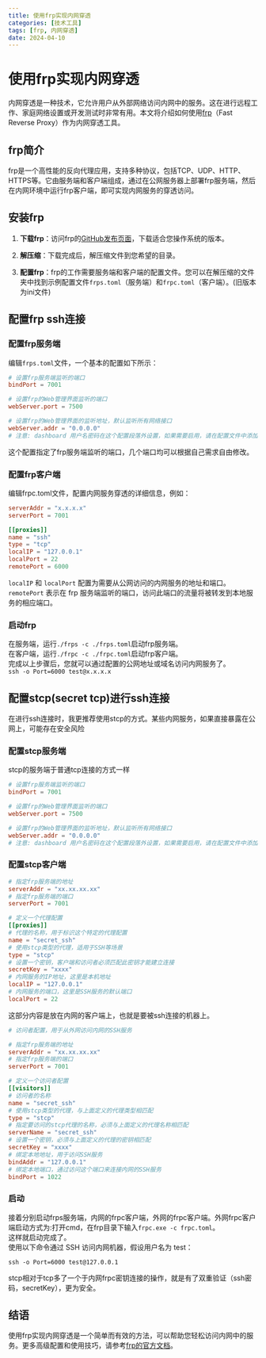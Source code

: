 ```yaml
---
title: 使用frp实现内网穿透
categories: [技术工具]
tags: [frp, 内网穿透]
date: 2024-04-10
---
```


# 使用frp实现内网穿透

内网穿透是一种技术，它允许用户从外部网络访问内网中的服务。这在进行远程工作、家庭网络设置或开发测试时非常有用。本文将介绍如何使用[frp](https://github.com/fatedier/frp)（Fast Reverse Proxy）作为内网穿透工具。

## frp简介

frp是一个高性能的反向代理应用，支持多种协议，包括TCP、UDP、HTTP、HTTPS等。它由服务端和客户端组成，通过在公网服务器上部署frp服务端，然后在内网环境中运行frp客户端，即可实现内网服务的穿透访问。

## 安装frp

1. **下载frp**：访问frp的[GitHub发布页面](https://github.com/fatedier/frp/releases)，下载适合您操作系统的版本。

2. **解压缩**：下载完成后，解压缩文件到您希望的目录。

3. **配置frp**：frp的工作需要服务端和客户端的配置文件。您可以在解压缩的文件夹中找到示例配置文件`frps.toml`（服务端）和`frpc.toml`（客户端）。(旧版本为ini文件)
## 配置frp ssh连接  
### 配置frp服务端

编辑`frps.toml`文件，一个基本的配置如下所示：

```toml
# 设置frp服务端监听的端口
bindPort = 7001

# 设置frp的Web管理界面监听的端口
webServer.port = 7500

# 设置frp的Web管理界面的监听地址，默认监听所有网络接口
webServer.addr = "0.0.0.0"
# 注意: dashboard 用户名密码在这个配置段落外设置，如果需要启用，请在配置文件中添加相应的dashboard用户名和密码配置项

```
这个配置指定了frp服务端监听的端口，几个端口均可以根据自己需求自由修改。

### 配置frp客户端
编辑frpc.toml文件，配置内网服务穿透的详细信息，例如：
```toml
serverAddr = "x.x.x.x"
serverPort = 7001

[[proxies]]
name = "ssh"
type = "tcp"
localIP = "127.0.0.1"
localPort = 22
remotePort = 6000
```
`localIP` 和 `localPort` 配置为需要从公网访问的内网服务的地址和端口。
`remotePort` 表示在 frp 服务端监听的端口，访问此端口的流量将被转发到本地服务的相应端口。

### 启动frp  
在服务端，运行`./frps -c ./frps.toml`启动frp服务端。  
在客户端，运行`./frpc -c ./frpc.toml`启动frp客户端。  
完成以上步骤后，您就可以通过配置的公网地址或域名访问内网服务了。  
`ssh -o Port=6000 test@x.x.x.x`

## 配置stcp(secret tcp)进行ssh连接
在进行ssh连接时，我更推荐使用stcp的方式。某些内网服务，如果直接暴露在公网上，可能存在安全风险
### 配置stcp服务端
stcp的服务端于普通tcp连接的方式一样
```toml
# 设置frp服务端监听的端口
bindPort = 7001

# 设置frp的Web管理界面监听的端口
webServer.port = 7500

# 设置frp的Web管理界面的监听地址，默认监听所有网络接口
webServer.addr = "0.0.0.0"
# 注意: dashboard 用户名密码在这个配置段落外设置，如果需要启用，请在配置文件中添加相应的dashboard用户名和密码配置项

```
### 配置stcp客户端
```toml
# 指定frp服务端的地址
serverAddr = "xx.xx.xx.xx"
# 指定frp服务端的端口
serverPort = 7001

# 定义一个代理配置
[[proxies]]
# 代理的名称，用于标识这个特定的代理配置
name = "secret_ssh"
# 使用stcp类型的代理，适用于SSH等场景
type = "stcp"
# 设置一个密钥，客户端和访问者必须匹配此密钥才能建立连接
secretKey = "xxxx"
# 内网服务的IP地址，这里是本机地址
localIP = "127.0.0.1"
# 内网服务的端口，这里是SSH服务的默认端口
localPort = 22
```
这部分内容是放在内网的客户端上，也就是要被ssh连接的机器上。
```toml
# 访问者配置，用于从外网访问内网的SSH服务

# 指定frp服务端的地址
serverAddr = "xx.xx.xx.xx"
# 指定frp服务端的端口
serverPort = 7001

# 定义一个访问者配置
[[visitors]]
# 访问者的名称
name = "secret_ssh"
# 使用stcp类型的代理，与上面定义的代理类型相匹配
type = "stcp"
# 指定要访问的stcp代理的名称，必须与上面定义的代理名称相匹配
serverName = "secret_ssh"
# 设置一个密钥，必须与上面定义的代理的密钥相匹配
secretKey = "xxxx"
# 绑定本地地址，用于访问SSH服务
bindAddr = "127.0.0.1"
# 绑定本地端口，通过访问这个端口来连接内网的SSH服务
bindPort = 1022
```
### 启动
接着分别启动frps服务端，内网的frpc客户端，外网的frpc客户端。外网frpc客户端启动方式为:打开cmd，在frp目录下输入`frpc.exe -c frpc.toml`。  
这样就启动完成了。  
使用以下命令通过 SSH 访问内网机器，假设用户名为 test：
```
ssh -o Port=6000 test@127.0.0.1
```
stcp相对于tcp多了一个于内网frpc密钥连接的操作，就是有了双重验证（ssh密码，secretKey），更为安全。

## 结语  
使用frp实现内网穿透是一个简单而有效的方法，可以帮助您轻松访问内网中的服务。更多高级配置和使用技巧，请参考[frp的官方文档](https://gofrp.org/)。  

